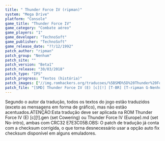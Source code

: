 ```yaml
---
title: " Thunder Force IV (ripman)"
system: "Mega Drive"
platform: "Console"
game_title: "Thunder Force IV"
game_category: "Combate aéreo"
game_players: "1"
game_developer: "TechnoSoft"
game_publisher: "TechnoSoft"
game_release_date: "??/12/1992"
patch_author: "ripman"
patch_group: "Nenhum"
patch_site: ""
patch_version: "Beta1"
patch_release: "30/03/2018"
patch_type: "IPS"
patch_progress: "Textos (história)"
patch_images: ["//img.romhackers.org/traducoes/%5BSMD%5D%20Thunder%20Force%20IV%20-%20ripman%20-%201.png","//img.romhackers.org/traducoes/%5BSMD%5D%20Thunder%20Force%20IV%20-%20ripman%20-%202.png","//img.romhackers.org/traducoes/%5BSMD%5D%20Thunder%20Force%20IV%20-%20ripman%20-%203.png"]
patch_file: "[SMD] Thunder Force IV (E) [c][!] [T-BR] [T-ripman G-Nenhum] [V-Beta1 A-2018].7z"
---
```

Segundo o autor da tradução, todos os textos do jogo estão traduzidos (exceto as mensagens em forma de gráfico), mas não estão acentuados.ATENÇÃO:Esta tradução deve ser aplicada na ROM Thunder Force IV (E) [c][!].gen (set Cowering) ou Thunder Force IV (Europe).md (set No-intro), ambas com CRC32 E7E3C05B.OBS: O patch de tradução já conta com a checksum corrigida, o que torna desnecessário usar a opção auto fix checksum disponível em alguns emuladores.